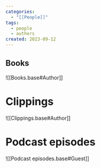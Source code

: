 ```yaml
---
categories:
  - "[[People]]"
tags:
  - people
  - authors
created: 2023-09-12
---
```

## Books

![[Books.base#Author]]

# Clippings

![[Clippings.base#Author]]

# Podcast episodes

![[Podcast episodes.base#Guest]]